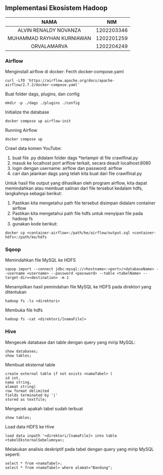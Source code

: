 ## Implementasi Ekosistem Hadoop ##

|NAMA                            | NIM       |
|:---:|:---:|
|ALVIN RENALDY NOVANZA           | 1202203346|
|MUHAMMAD RAYHAN KURNIAWAN       | 1202201259|
|ORVALAMARVA                     | 1202204249|

### Airflow ###

Menginstall airflow di docker:
Fecth docker-compose.yaml
```
curl -LfO 'https://airflow.apache.org/docs/apache-airflow/2.7.2/docker-compose.yaml'
```
Buat folder dags, plugins, dan config
```
mkdir -p ./dags ./plugins ./config
```
Initialize the database
```
docker compose up airflow-init
```

Running Airflow
```
docker compose up
```

Crawl data komen YouTube:
1. buat file .py didalam folder dags *terlampir di file crawlfinal.py
2. masuk ke localhost port ariflow terkait, secara deault localhost:8080
3. login dengan username: airflow dan password: airflow
4. cari dan jalankan dags yang telah kita buat dari file crawlfinal.py

Untuk hasil file output yang dihasilkan oleh program airflow, kita dapat memindahkan atau membuat salinan dari file tersebut kedalam hdfs, langkahnya sebagai berikut:
1. Pastikan kita mengetahui path file tersebut disimpan didalam container airflow
2. Pastikan kita mengetahui path file hdfs untuk menyipan file pada hadoop fs
3. gunakan kode berikut:
```
docker cp <container-airflow>:/path/ke/airflow/output.sql <container-hdfs>:/path/ke/hdfs
```

### Sqoop ###
Memindahkan file MySQL ke HDFS
```
sqoop import --connect jdbc:mysql://<hostname>:<port>/<databaseName> --username <username> --password <password> --table <tabelName> --target-dir=<destination> -m 1
```
Menampilkan hasil pemindahan file MySQL ke HDFS pada direktori yang ditentukan
```
hadoop fs -ls <direktori>
```
Membuka file hdfs
```
hadoop fs -cat <direktori/[namaFile]>
```

### Hive ###
Mengecek database dan table dengan query yang mirip MySQL:
```
show databases;
show tables;
```
Membuat eksternal table 
```
create external table if not exists <namaTabel> (
id int,
nama string,
alamat string)
row format delimited
fields terminated by '|'
stored as textfile;
```
Mengecek apakah tabel sudah terbuat
```
show tables;
```

Load data HDFS ke Hive
```
load data inpath '<direktori/[namaFile]> into table <tabelEksternalSebelumnya>;
```
Melakukan analisis deskriptif pada tabel dengan query yang mirip MySQL seperti:
```
select * from <namaTabel>;
select * from <namaTabel> where alamat="Bandung";
```

